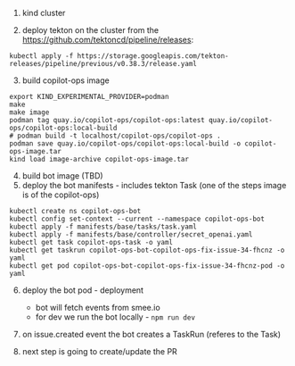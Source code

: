 1. kind cluster

2. deploy tekton on the cluster from the https://github.com/tektoncd/pipeline/releases:
```
kubectl apply -f https://storage.googleapis.com/tekton-releases/pipeline/previous/v0.38.3/release.yaml
```

3. build copilot-ops image

```
export KIND_EXPERIMENTAL_PROVIDER=podman
make
make image
podman tag quay.io/copilot-ops/copilot-ops:latest quay.io/copilot-ops/copilot-ops:local-build
# podman build -t localhost/copilot-ops/copilot-ops .
podman save quay.io/copilot-ops/copilot-ops:local-build -o copilot-ops-image.tar
kind load image-archive copilot-ops-image.tar
```


4. build bot image (TBD)
5. deploy the bot manifests - includes tekton Task (one of the steps image is of the copilot-ops)

```
kubectl create ns copilot-ops-bot
kubectl config set-context --current --namespace copilot-ops-bot
kubectl apply -f manifests/base/tasks/task.yaml
kubectl apply -f manifests/base/controller/secret_openai.yaml
kubectl get task copilot-ops-task -o yaml
kubectl get taskrun copilot-ops-bot-copilot-ops-fix-issue-34-fhcnz -o yaml
kubectl get pod copilot-ops-bot-copilot-ops-fix-issue-34-fhcnz-pod -o yaml

```



6. deploy the bot pod - deployment
    - bot will fetch events from smee.io
    - for dev we run the bot locally - `npm run dev`

6. on issue.created event the bot creates a TaskRun (referes to the Task)



7. next step is going to create/update the PR
